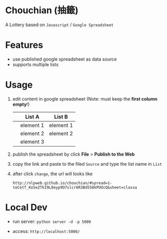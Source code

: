 Chouchian (抽籤)
================

A Lottery based on `Javascript` / `Google Spreadsheet`


Features
========

- use published google spreadsheet as data source
- supports multiple lists

Usage
=====

1. edit content in google spreadsheet (Note: must keep the __first column empty__!)

	<space>  | List A     | List B
	-------- | ---------  | ---------
	<space>  | element 1  | element 1  
	<space>  | element 2  | element 2
	<space>  | element 3  | <space>

2. publish the spreadsheet by click **File** > **Publish to the Web**

3. copy the link and paste to the filed `Source` and type the list name in `List`

4. after click `change`, the url will looks like 

	```
	http://nlpweb.github.io/chouchian/#spread=1-teCetf_KoSe2TkI9L8eyp9O7slcr6R3Bd558kPUOcQ&sheet=classa
	```


Local Dev
=========

- run server: `python server -d -p 5000`

- access: `http://localhost:5000/`
 
